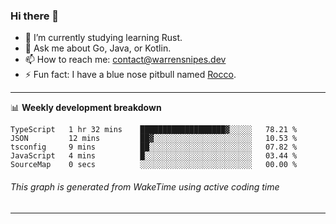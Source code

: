 ### Hi there 👋

- 🌱 I’m currently studying learning Rust.
- 💬 Ask me about Go, Java, or Kotlin.
- 📫 How to reach me: contact@warrensnipes.dev
- ⚡ Fun fact: I have a blue nose pitbull named [Rocco](https://i.imgur.com/iLsSCKu.jpg).

-------

📊 **Weekly development breakdown**
<!--START_SECTION:waka-->

```text
TypeScript   1 hr 32 mins    ███████████████████▓░░░░░   78.21 %
JSON         12 mins         ██▓░░░░░░░░░░░░░░░░░░░░░░   10.53 %
tsconfig     9 mins          ██░░░░░░░░░░░░░░░░░░░░░░░   07.82 %
JavaScript   4 mins          █░░░░░░░░░░░░░░░░░░░░░░░░   03.44 %
SourceMap    0 secs          ░░░░░░░░░░░░░░░░░░░░░░░░░   00.00 %
```

<!--END_SECTION:waka-->
###### *This graph is generated from WakeTime using active coding time*
-------
